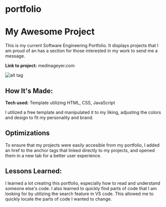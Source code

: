 # portfolio

# My Awesome Project
This is my current Software Engineering Portfolio. It displays projects that I am proud of an has a section for those interested in my work to send me a message. 

**Link to project:** medinageyer.com

![alt tag](medinageyer.netlify.app)

## How It's Made:

**Tech used:** Template utilizing HTML, CSS, JavaScript 

I utilized a free template and manipulated it to my liking, adjusting the colors and design to fit my personality and brand. 

## Optimizations

To ensure that my projects were easily accesible from my portfolio, I added an href to the anchor tags that linked directly to my projects, and opened them in a new tab for a better user experience. 

## Lessons Learned:

I learned a lot creating this portfolio, especially how to read and understand someone else's code. I also learned to quickly find parts of code that I am looking for by utilizing the search feature in VS code. This allowed me to quickly locate the parts of code I wanted to change. 
